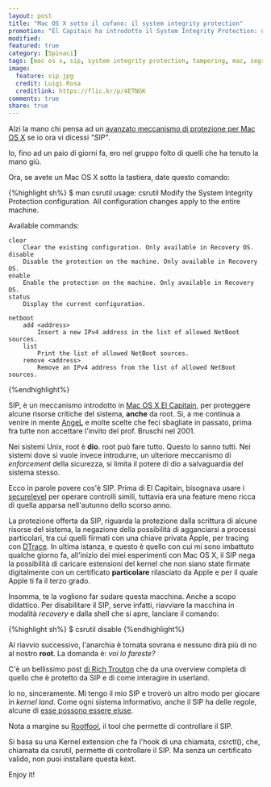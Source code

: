 ```yaml
---
layout: post
title: "Mac OS X sotto il cofano: il system integrity protection"
promotion: "El Capitain ha introdotto il System Integrity Protection: un meccanismo per proteggere il sistema persino da root"
modified: 
featured: true
category: [Spinaci]
tags: [mac os x, sip, system integrity protection, tampering, mac, segregation of duties]
image:
  feature: sip.jpg
  credit: Luigi Rosa
  creditlink: https://flic.kr/p/4ETNGK
comments: true
share: true
---
```


Alzi la mano chi pensa ad un [avanzato meccanismo di protezione per Mac OS
X](https://en.wikipedia.org/wiki/System_Integrity_Protection) se io ora vi
dicessi _"SIP"_.

Io, fino ad un paio di giorni fa, ero nel gruppo folto di quelli che ha tenuto
la mano giù.

Ora, se avete un Mac OS X sotto la tastiera, date questo comando:

{%highlight sh%}
  $ man csrutil
  usage: csrutil <command>
  Modify the System Integrity Protection configuration. All configuration changes apply to the entire machine.

  Available commands:

    clear
        Clear the existing configuration. Only available in Recovery OS.
    disable
        Disable the protection on the machine. Only available in Recovery OS.
    enable
        Enable the protection on the machine. Only available in Recovery OS.
    status
        Display the current configuration.

    netboot
        add <address>
            Insert a new IPv4 address in the list of allowed NetBoot sources.
        list
            Print the list of allowed NetBoot sources.
        remove <address>
            Remove an IPv4 address from the list of allowed NetBoot sources.

{%endhighlight%}

SIP, è un meccanismo introdotto in [Mac OS X El
Capitain](https://en.wikipedia.org/wiki/OS_X_El_Capitan), per proteggere alcune
risorse critiche del sistema, **anche** da root. Si, a me continua a venire in
mente [AngeL](http://angel-lsm.sf.net) e molte scelte che feci sbagliate in
passato, prima fra tutte non accettare l'invito del prof. Bruschi nel 2001.

Nei sistemi Unix, root è **dio**. root può fare tutto. Questo lo sanno tutti.
Nei sistemi dove si vuole invece introdurre, un ulteriore meccanismo di
_enforcement_ della sicurezza, si limita il potere di dio a salvaguardia del
sistema stesso.

Ecco in parole povere cos'è SIP. Prima di El Capitain, bisognava usare i
[securelevel](https://en.wikipedia.org/wiki/Securelevel) per operare controlli
simili, tuttavia era una feature meno ricca di quella apparsa nell'autunno
dello scorso anno.

La protezione offerta da SIP, riguarda la protezione dalla scrittura di alcune
risorse del sistema, la negazione della possibilità di agganciarsi a processi
particolari, tra cui quelli firmati con una chiave privata Apple, per tracing
con [DTrace](https://en.wikipedia.org/wiki/DTrace). In ultima istanza, e questo
è quello con cui mi sono imbattuto qualche giorno fa, all'inizio dei miei
esperimenti con Mac OS X, il SIP nega la possibilità di caricare estensioni del
kernel che non siano state firmate digitalmente con un certificato
**particolare** rilasciato da Apple e per il quale Apple ti fa il terzo grado.

Insomma, te la vogliono far sudare questa macchina. Anche a scopo didattico.
Per disabilitare il SIP, serve infatti, riavviare la macchina in modalità
_recovery_ e dalla shell che si apre, lanciare il comando:

{%highlight sh%}
  $ csrutil disable
{%endhighlight%}

Al riavvio successivo, l'anarchia è tornata sovrana e nessuno dirà più di no al
nostro **root**. La domanda è: _voi lo fareste?_

C'è un bellissimo post [di Rich
Trouton](https://derflounder.wordpress.com/2015/10/01/system-integrity-protection-adding-another-layer-to-apples-security-model/)
che da una overview completa di quello che è protetto da SIP e di come
interagire in userland.

Io no, sinceramente. Mi tengo il mio SIP e troverò un altro modo per giocare in
_kernel land_. Come ogni sistema informativo, anche il SIP ha delle regole,
alcune di [esse possono essere eluse](https://reverse.put.as/2015/10/12/rootfool-a-small-tool-to-dynamically-disable-and-enable-sip-in-el-capitan/).

Nota a margine su [Rootfool](https://github.com/gdbinit/rootfool), il tool che
permette di controllare il SIP.

Si basa su una Kernel extension che fa l'hook di una chiamata, csrctl(), che,
chiamata da csrutil, permette di controllare il SIP. Ma senza un certificato
valido, non puoi installare questa kext.

Enjoy it!
